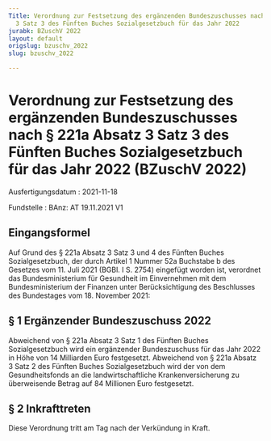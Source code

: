 ```yaml
---
Title: Verordnung zur Festsetzung des ergänzenden Bundeszuschusses nach § 221a Absatz
  3 Satz 3 des Fünften Buches Sozialgesetzbuch für das Jahr 2022
jurabk: BZuschV 2022
layout: default
origslug: bzuschv_2022
slug: bzuschv_2022

---
```


# Verordnung zur Festsetzung des ergänzenden Bundeszuschusses nach § 221a Absatz 3 Satz 3 des Fünften Buches Sozialgesetzbuch für das Jahr 2022 (BZuschV 2022)

Ausfertigungsdatum
:   2021-11-18

Fundstelle
:   BAnz: AT 19.11.2021 V1


## Eingangsformel

Auf Grund des § 221a Absatz 3 Satz 3 und 4 des Fünften Buches
Sozialgesetzbuch, der durch Artikel 1 Nummer 52a Buchstabe b des
Gesetzes vom 11. Juli 2021 (BGBl. I S. 2754) eingefügt worden ist,
verordnet das Bundesministerium für Gesundheit im Einvernehmen mit dem
Bundesministerium der Finanzen unter Berücksichtigung des Beschlusses
des Bundestages vom 18. November 2021:


## § 1 Ergänzender Bundeszuschuss 2022

Abweichend von § 221a Absatz 3 Satz 1 des Fünften Buches
Sozialgesetzbuch wird ein ergänzender Bundeszuschuss für das Jahr 2022
in Höhe von 14 Milliarden Euro festgesetzt. Abweichend von § 221a
Absatz 3 Satz 2 des Fünften Buches Sozialgesetzbuch wird der von dem
Gesundheitsfonds an die landwirtschaftliche Krankenversicherung zu
überweisende Betrag auf 84 Millionen Euro festgesetzt.


## § 2 Inkrafttreten

Diese Verordnung tritt am Tag nach der Verkündung in Kraft.

